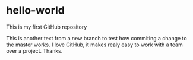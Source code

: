 # hello-world
This is my first GitHub repository

This is another text from a new branch to test how commiting a change to the master works.
I love GitHub, it makes realy easy to work with a team over a project.
Thanks.
